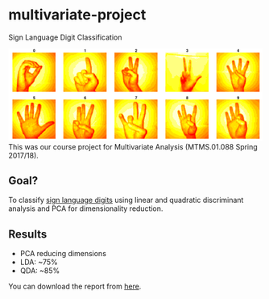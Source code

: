 # multivariate-project
Sign Language Digit Classification

![An example of images from the dataset](https://github.com/novinsh/multivariate-project/blob/master/figures/example.png)
This was our course project for Multivariate Analysis (MTMS.01.088 Spring 2017/18).


## Goal?
To classify [sign language digits](https://www.kaggle.com/ardamavi/sign-language-digits-dataset) 
using linear and quadratic discriminant analysis and PCA for dimensionality reduction.

## Results

- PCA reducing dimensions
- LDA: ~75%
- QDA: ~85%

You can download the report from [here](https://github.com/novinsh/multivariate-project/blob/master/report.pdf).
